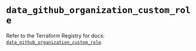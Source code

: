 # `data_github_organization_custom_role`

Refer to the Terraform Registry for docs: [`data_github_organization_custom_role`](https://registry.terraform.io/providers/integrations/github/6.2.3/docs/data-sources/organization_custom_role).
